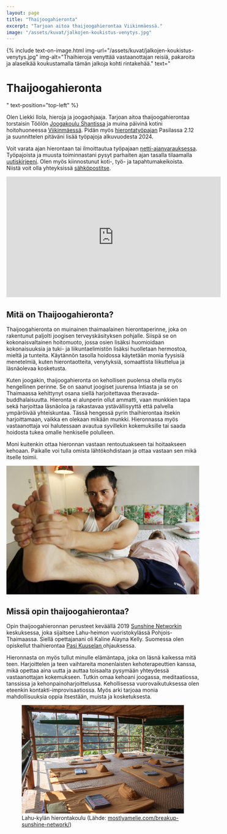 ```yaml
---
layout: page
title: "Thaijoogahieronta"
excerpt: "Tarjoan aitoa thaijoogahierontaa Viikinmäessä."
image: "/assets/kuvat/jalkojen-koukistus-venytys.jpg"
---
```


{% include text-on-image.html img-url="/assets/kuvat/jalkojen-koukistus-venytys.jpg" img-alt="Thaihieroja venyttää vastaanottajan reisiä, pakaroita ja alaselkää koukustamalla tämän jalkoja kohti rintakehää." text="<h1>Thaijoogahieronta</h1>" text-position="top-left" %}

Olen Liekki Ilola, hieroja ja joogaohjaaja. Tarjoan aitoa thaijoogahierontaa torstaisin Töölön <a class="textlink" href="https://jooga.fi">Joogakoulu Shantissa</a> ja muina päivinä kotini hoitohuoneessa <a class="textlink" href="/yhteystiedot#viikinmäki">Viikinmäessä</a>. Pidän myös <a class="textlink" href="https://www.facebook.com/events/967570450974301/967570460974300?active_tab=about">hierontatyöpajan</a> Pasilassa 2.12 ja suunnittelen pitäväni lisää työpajoja alkuvuodesta 2024. 

Voit varata ajan hierontaan tai ilmoittautua työpajaan <a class="textlink" href="/ajanvaraus">netti-ajanvarauksessa</a>. Työpajoista ja muusta toiminnastani pysyt parhaiten ajan tasalla tilaamalla <a class="textlink" href="/yhteystiedot#uutiskirje">uutiskirjeeni</a>. Olen myös kiinnostunut koti-, työ- ja tapahtumakeikoista. Niistä voit olla yhteyksissä <a class="textlink" href="mailto:info@liekki-wellness.fi">sähköpostitse</a>.

<div class="video">
	<iframe width="560" height="315" src="https://www.youtube.com/embed/cj9GIa5cMHI" frameborder="0" allow="accelerometer; autoplay; clipboard-write; encrypted-media; gyroscope; picture-in-picture" allowfullscreen></iframe>
</div>

<h2> Mitä on Thaijoogahieronta? </h2>

Thaijoogahieronta on muinainen thaimaalainen hierontaperinne, joka on rakentunut paljolti joogisen terveyskäsityksen pohjalle. Siispä se on kokonaisvaltainen hoitomuoto, jossa osien lisäksi huomioidaan kokonaisuuksia ja tuki- ja liikuntaelimistön lisäksi huolletaan hermostoa, mieltä ja tunteita. Käytännön tasolla hoidossa käytetään monia fyysisiä menetelmiä, kuten hierontaotteita, venytyksiä, somaattista liikuttelua ja läsnäolevaa kosketusta.

Kuten joogakin, thaijoogahieronta on kehollisen puolensa ohella myös hengellinen perinne. Se on saanut joogiset juurensa Intiasta ja se on Thaimaassa kehittynyt osana siellä harjoitettavaa theravada-buddhalaisuutta. Hieronta ei alunperin ollut ammatti, vaan munkkien tapa sekä harjoittaa läsnäoloa ja rakastavaa ystävällisyyttä että palvella ympäröivää yhteiskuntaa. Tässä hengessä pyrin thaihierontaa itsekin harjoittamaan, vaikka en olekaan mikään munkki. Hieronnassa myös vastaanottaja voi halutessaan avautua syvillekin kokemuksille tai saada hoidosta tukea omalle henkiselle polulleen.

Moni kuitenkin ottaa hieronnan vastaan rentoutuakseen tai hoitaakseen kehoaan. Paikalle voi tulla omista lähtökohdistaan ja ottaa vastaan sen mikä itselle toimii.

<img src="/assets/kuvat/jalkapohjan-hieronta-ja-venytys.jpg" alt="Thaihieroja hieroo vastaanottajan jalkapohjaa ja venyttää samalla tämän pohjetta." />

<h2> Missä opin thaijoogahierontaa? </h2>

Opin thaijoogahieronnan perusteet keväällä 2019 <a class="textlink" href="https://asokananda.com"> Sunshine Networkin </a> keskuksessa, joka sijaitsee Lahu-heimon vuoristokylässä Pohjois-Thaimaassa. Siellä opettajanani oli Kaline Alayna Kelly. Suomessa olen opiskellut thaihierontaa <a class="textlink" href="https://pasikuusela.com/"> Pasi Kuuselan </a> ohjauksessa.

Hieronnasta on myös tullut minulle elämäntapa, joka on läsnä kaikessa mitä teen. Harjoittelen ja teen vaihtareita monenlaisten kehoterapeuttien kanssa, mikä opettaa aina uutta ja auttaa toisaalta pysymään yhteydessä vastaanottajan kokemukseen. Tutkin omaa kehoani joogassa, meditaatiossa, tanssissa ja kehonpainoharjoittelussa. Kehollisessa vuorovaikutuksessa olen eteenkin kontakti-improvisaatiossa. Myös arki tarjoaa monia mahdollisuuksia oppia itsestään, muista ja kosketuksesta.

<figure class="figure figure--center}">
  <img class="image" src="/assets/kuvat/sunshine-network-hierontakoulu.jpg" alt="Sunshine Networkin thaihierontakoulu Lahu-kylässä">
  <figcaption class="caption"> Lahu-kylän hierontakoulu (Lähde: <a href="https://mostlyamelie.com/breakup-sunshine-network/"> mostlyamelie.com/breakup-sunshine-network/</a>)</figcaption>
</figure>